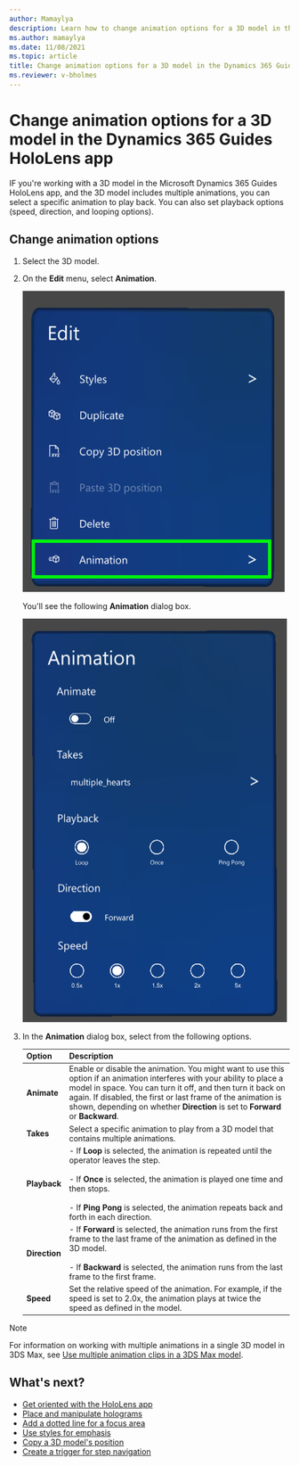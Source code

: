```yaml
---
author: Mamaylya
description: Learn how to change animation options for a 3D model in the Dynamics 365 Guides HoloLens app
ms.author: mamaylya
ms.date: 11/08/2021
ms.topic: article
title: Change animation options for a 3D model in the Dynamics 365 Guides HoloLens app
ms.reviewer: v-bholmes
---
```


# Change animation options for a 3D model in the Dynamics 365 Guides HoloLens app

IF you're working with a 3D model in the Microsoft Dynamics 365 Guides HoloLens app, and the 3D model includes multiple animations, you can select a specific animation to play back. You can also set playback options (speed, direction, and looping options). 

## Change animation options

1. Select the 3D model.

2. On the **Edit** menu, select **Animation**.

    ![Animation command on the Edit menu](media/edit-animations1.PNG "Animation command on the Edit menu")
    
    You'll see the following **Animation** dialog box.

    ![Animation dialog box](media/animation-dialog.PNG "Animation dialog box")

3. In the **Animation** dialog box, select from the following options.

    |Option|Description|
    |----------------|---------------------------------------------------------------------|
    |**Animate**|Enable or disable the animation. You might want to use this option if an animation interferes with your ability to place a model in space. You can turn it off, and then turn it back on again. If disabled, the first or last frame of the animation is shown, depending on whether **Direction** is set to **Forward** or **Backward**.|
    |**Takes**|Select a specific animation to play from a 3D model that contains multiple animations.|
    |**Playback**|- If **Loop** is selected, the animation is repeated until the operator leaves the step.<br><br>- If **Once** is selected, the animation is played one time and then stops.<br><br>- If **Ping Pong** is selected, the animation repeats back and forth in each direction. |
    |**Direction**|- If **Forward** is selected, the animation runs from the first frame to the last frame of the animation as defined in the 3D model.<br><br>- If **Backward** is selected, the animation runs from the last frame to the first frame.|
    |**Speed**|Set the relative speed of the animation. For example, if the speed is set to 2.0x, the animation plays at twice the speed as defined in the model. |
    
> [!NOTE]
> For information on working with multiple animations in a single 3D model in 3DS Max, see [Use multiple animation clips in a 3DS Max model](https://doc.babylonjs.com/extensions/Exporters/3DSMax_to_glTF#single-animation-clip).

## What's next?

- [Get oriented with the HoloLens app](hololens-app-orientation.md)
- [Place and manipulate holograms](hololens-app-place-holograms.md)
- [Add a dotted line for a focus area](hololens-app-dotted-line.md)
- [Use styles for emphasis](hololens-app-styles.md)
- [Copy a 3D model's position](hololens-app-copy-3D-model-position.md)
- [Create a trigger for step navigation](hololens-app-trigger.md)
